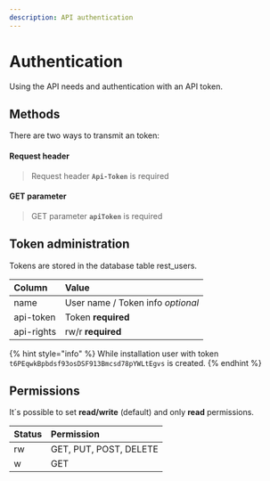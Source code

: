 ```yaml
---
description: API authentication
---
```


# Authentication

Using the API needs and authentication with an API token.

## Methods

 There are two ways to transmit an token:

#### Request header

> Request header **`Api-Token`** is required

#### GET parameter

> GET parameter **`apiToken`** is required

## Token administration

Tokens are stored in the database table rest\_users.

| Column | Value |
| :--- | :--- |
| name | User name / Token info _optional_ |
| api-token | Token **required** |
| api-rights | rw/r **required** |

{% hint style="info" %}
While installation user with token `t6PEqwkBpbdsf93osDSF913Bmcsd78pYWLtEgvs` is created.
{% endhint %}

## Permissions

It´s possible to set **read/write** \(default\) and only **read** permissions.

| Status | Permission |
| :--- | :--- |
| rw | GET, PUT, POST, DELETE |
| w | GET |



